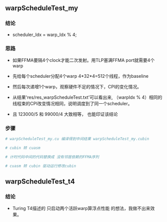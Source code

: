 ## warpScheduleTest_my

### 结论

- scheduler_Idx = warp_Idx % 4;

### 思路

- 如果FFMA要隔4个clock才能二次发射。用TLP塞满FFMA port就需要4个warp
- 先给每个scheduler分配4个warp 4\*32\*4=512个线程，作为baseline
- 然后每次递增1个warp，观察硬件不足的情况下，CPI的变化情况。

- 从结果'res/res_warpScheduleTest.txt'可以看出来, （warpIdx % 4）相同的线程束的CPI改变情况相同，说明调度到了同一个scheduler。
- 且 123000/5 和 99000/4 大致相等， 也能印证该结论

### 步骤
~~~bash
# warpScheduleTest_my.cu 编译得到中间结果 warpScheduleTest_my.cubin

# cubin 转 cuasm

# 计时代码中间的代码替换成 没有邻居依赖的FFMA序列

# cuasm 转 cubin 驱动运行修改cubin

~~~



## warpScheduleTest_t4

### 结论

- Turing T4描述的 只启动两个活跃warp算浮点性能 的想法，我做不出来效果。



